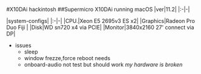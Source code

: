 #X10DAi hackintosh
##Supermicro X10DAi running macOS
|ver|11.2|
|:-|-|

|system-configs|
|:-|-|
|CPU.|Xeon E5 2695v3 ES x2|
|Graphics|Radeon Pro Duo Fiji |
|Disk|WD sn720 x4 via PCIE|
|Monitor|3840x2160 27' connect via DP|
* issues
  * sleep
  * window frezze,force reboot needs
  * onboard-audio not test but should work *my hardware is broken*



